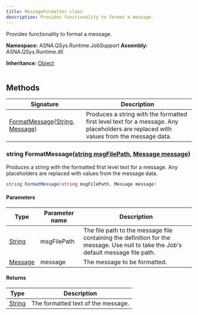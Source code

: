 ```yaml
---
title: MessageFormatter class
description: Provides functionality to format a message.
---
```


Provides functionality to format a message.

**Namespace:** ASNA.QSys.Runtime.JobSupport
**Assembly:** ASNA.QSys.Runtime.dll

**Inheritance:** [Object](https://docs.microsoft.com/en-us/dotnet/api/system.object)
<br>
<br>

## Methods

| Signature | Description |
| --- | --- |
| [FormatMessage](#string-formatmessagestring-msgfilepath-message-message)([String](https://docs.microsoft.com/en-us/dotnet/api/system.string), [Message](/reference/runtime/qsys-runtime-job-support/message.html)) | Produces a string with the formatted first level text for a message. Any placeholders are replaced with values from the message data. 

### string FormatMessage([string msgFilePath](https://learn.microsoft.com/en-us/dotnet/api/system.string?view=net-8.0), [Message message](/reference/runtime/qsys-runtime-job-support/message.html))

Produces a string with the formatted first level text for a message. Any placeholders are replaced with values from the message data. 

```cs
string FormatMessage(string msgFilePath, Message message)
```

#### Parameters

| Type | Parameter name | Description
| --- | --- | ---
| [String](https://docs.microsoft.com/en-us/dotnet/api/system.string) | msgFilePath | The file path to the message file containing the definition for the message. Use null to take the Job's default message file path.
| [Message](/reference/runtime/qsys-runtime-job-support/message.html) | message | The message to be formatted.

#### Returns

| Type | Description
| --- | ---
| [String](https://docs.microsoft.com/en-us/dotnet/api/system.string) | The formatted text of the message.
